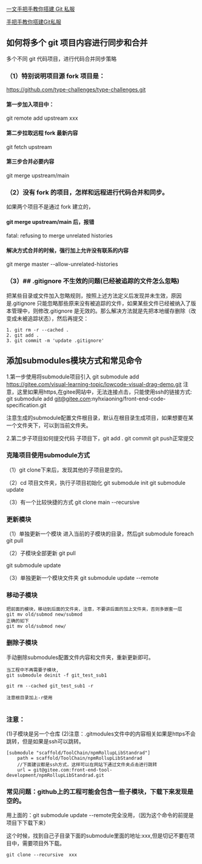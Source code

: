 [一文手把手教你搭建 Git 私服](https://programmercarl.com/qita/gitserver.html)

[手把手教你搭建Git私服](./../16%E5%89%8D%E7%AB%AF%E6%8B%93%E5%B1%95%E7%9F%A5%E8%AF%86%E5%AD%A6%E4%B9%A0/000%E5%A6%82%E4%BD%95%E6%90%AD%E5%BB%BAGit%E7%A7%81%E6%9C%8D.md)
## 如何将多个 git 项目内容进行同步和合并

多个不同 git 代码项目，进行代码合并同步策略

### （1）特别说明项目源 fork 项目是：

https://github.com/type-challenges/type-challenges.git

#### 第一步加入项目中：

git remote add upstream xxx

#### 第二步拉取远程 fork 最新内容

git fetch upstream

#### 第三步合并必要内容

git merge upstream/main

### （2）没有 fork 的项目，怎样和远程进行代码合并和同步。

如果两个项目不是通过 fork 建立的，

#### git merge upstream/main 后，报错

fatal: refusing to merge unrelated histories

#### 解决方式合并的时候，强行加上允许没有联系的内容

git merge master --allow-unrelated-histories

### （3）## .gitignore 不生效的问题(已经被追踪的文件怎么忽略)

把某些目录或文件加入忽略规则，按照上述方法定义后发现并未生效，原因是.gitignore 只能忽略那些原来没有被追踪的文件，如果某些文件已经被纳入了版本管理中，则修改.gitignore 是无效的。那么解决方法就是先把本地缓存删除（改变成未被追踪状态），然后再提交：

```
1. git rm -r --cached .
2. git add .
3. git commit -m 'update .gitignore'

```



## 添加submodules模块方式和常见命令
1.第一步使用将submodule项目引入
git submodule add https://gitee.com/visual-learning-topic/lowcode-visual-drag-demo.git
注意，这里如果用https,在gitee网站中，无法连接点击，只能使用ssh的链接方式:
git submodule add git@gitee.com:nyhxiaoning/front-end-code-specification.git

注意生成的submodule配置文件根目录，默认在根目录生成项目，如果想要在某一个文件夹下，可以到当前文件夹。

2.第二步子项目如何提交代码
子项目下，git add .  git commit  git push正常提交



### 克隆项目使用submodule方式
（1）git clone下来后，发现其他的子项目是空的。

（2）cd 项目文件夹，执行子项目初始化
git submodule init
git submodule update

（3）有一个比较快捷的方式
git clone main --recursive


### 更新模块
（1）单独更新一个模块
进入当前的子模块的目录，然后git submodule foreach git pull

（2）子模块全部更新
git pull

git submodule update

（3）单独更新一个模块文件夹
git submodule update --remote


### 移动子模块
~~~
把前面的模块，移动到后面的文件夹，注意，不要讲后面的加上文件夹，否则多嵌套一层
git mv old/submod new/submod
正确的如下
git mv old/submod new/

~~~

### 删除子模块
手动删除submodules配置文件内容和文件夹，重新更新即可。
~~~
当工程中不再需要子模块,
git submodule deinit -f git_test_sub1

git rm --cached git_test_sub1 -r

注意根目录加上-r使用


~~~

### 注意：
(1)子模块是另一个仓库
(2)注意：.gitmodules文件中的内容相关如果是https不会跳转，但是如果是ssh可以跳转。
~~~
[submodule "scaffold/ToolChain/npmRollupLibStandrad"]
	path = scaffold/ToolChain/npmRollupLibStandrad
    //下面建议都是ssh方式，这样可以在网站下通过文件夹点击进行跳转
	url = git@gitee.com:front-end-tool-development/npmRollupLibStandrad.git

~~~


### 常见问题：github上的工程可能会包含一些子模块，下载下来发现是空的。
用上面的：git submodule update --remote完全没用，（因为这个命令的前提是项目下下载下来）

这个时候，找到自己子目录下面的submodule里面的地址:xxx,但是切记不要在项目中，需要项目外下载。
~~~ 
git clone --recursive  xxx

~~~